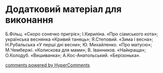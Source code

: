 <div id="hypercomments_widget" class="js-hypercomments-widget invisible"></div>

# Додатковий матеріал для виконання

Б.Фільц. «Скоро сонечко пригріє»; І.Кириліна. «Про сіамського кота»; українська веснянка «Кривий танець»; Я.Степовий. «Зима і весна»; Н.Рубальська «У перші дні весни»; Ю. Михайленко. «Про матусю»; М.Чембержі. «Колискова для мами»; В. Іванников. «Найкраща»; О.Колодуб. «Вишиванка»; А.Кос-Анатольський. «Берізонька». 

<div class="js-hypercomments-container">
    <a href="http://hypercomments.com" class="hc-link" title="comments widget">comments powered by HyperComments</a>
</div>